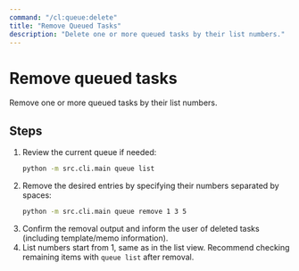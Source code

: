 ```yaml
---
command: "/cl:queue:delete"
title: "Remove Queued Tasks"
description: "Delete one or more queued tasks by their list numbers."
---
```


# Remove queued tasks

Remove one or more queued tasks by their list numbers.

## Steps
1. Review the current queue if needed:
   ```bash
   python -m src.cli.main queue list
   ```
2. Remove the desired entries by specifying their numbers separated by spaces:
   ```bash
   python -m src.cli.main queue remove 1 3 5
   ```
3. Confirm the removal output and inform the user of deleted tasks (including template/memo information).
4. List numbers start from 1, same as in the list view. Recommend checking remaining items with `queue list` after removal.
